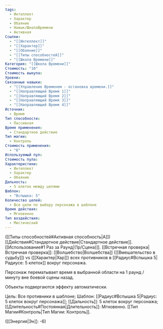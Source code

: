```yaml
---
tags:
  - Интеллект
  - Характер
  - Обаяние
  - Навык/ШколаВремени
  - Активная
Ссылки:
  - "[[Интеллект]]"
  - "[[Характер]]"
  - "[[Обаяние]]"
  - "[[Типы способностей]]"
  - "[[Школа Времени]]"
Категория: "[[Школа Времени]]"
Стоимость: "10"
Стоимость выкупа: 
Уровни: 
Связанные навыки:
  - "[[Управление Временем - остановка времени.]]"
  - "[[Направляющий Время 1]]"
  - "[[Направляющий Время 2]]"
  - "[[Направляющий Время 3]]"
  - "[[Направляющий Время 4]]"
Источник:
  - Время
Тип способности:
  - Пассивная
Время применения:
  - Стандартное действие
Тип магии:
  - Контроль
Стоимость применения:
  - "6"
Используемый пул: 
Стоимость пула: 
Характеристики:
  - Интеллект
  - Характер
  - Обаяние
Дальность:
  - 5 клеток между целями
Шаблон:
  - "Вспышка: 5"
Количество целей:
  - Все цели по выбору персонажа в шаблоне
Время действия:
  - Мгновенно
Тип воздействия:
  - Мистический
---
```

([[Типы способностей#Активная способность|А]]) [[Действия#Стандартное действие|Стандартное действие]]. [[Использование#1 Раз за Раунд|(1р/Сцена)]]. [[Встречная проверка|Встречная проверка]]: [[Волшебство|Волшебства]] ([[Вмешательство в  судьбу]]) vs ([[Характер|Хар]]) всех противников в [[Радиус#Вспышка 5|Радиусе: 5 клеток]] вокруг персонажа. 

Персонаж перематывает время в выбранной области на 1 раунд / минуту вне боевой сцены назад. 

Объекты подвергаются эффекту автоматически. 

Цель: Все противники в шаблоне; Шаблон: [[Радиус#Вспышка 5|Радиус: 5 клеток вокруг персонажа]]; [[Дальность]]: 5 клеток вокруг персонажа; [[Длительность#Постоянная|Длительность]]: Мгновенно. [[Тип Магии#Контроль|Тип Магии: Контроль]]. 

([[Энергия|Эн]]: -6)